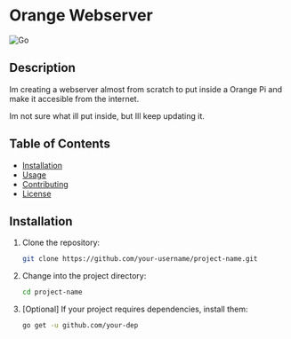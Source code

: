 # Orange Webserver
![Go](https://img.shields.io/badge/go-%2300ADD8.svg?style=for-the-badge&logo=go&logoColor=white)


## Description

Im creating a webserver almost from scratch to put inside a Orange Pi and make it accesible from the internet. 

Im not sure what ill put inside, but Ill keep updating it.

## Table of Contents

- [Installation](#installation)
- [Usage](#usage)
- [Contributing](#contributing)
- [License](#license)

## Installation

1. Clone the repository:

    ```bash
    git clone https://github.com/your-username/project-name.git
    ```

2. Change into the project directory:

    ```bash
    cd project-name
    ```

3. [Optional] If your project requires dependencies, install them:

    ```bash
    go get -u github.com/your-dep

